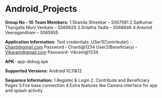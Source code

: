 # Android_Projects

**Group No - 10**
**Team Members:**
1.Skanda Shreekar – S567081
2.SaiKumar Thangalla Muni Venkata – S566629
3.Srilatha Yadla – S566646
4.Aravind Veeragandham – S565955

**Application Information:**
Test credentials:
USer1(Contributer) - Chanti@gmail.com
Password - Chanti@1234
User2(Beneficiary) - Vikaram@gmail.com
Password- Vikram@1234

**APK**- app-debug.apk

**Supported Versions:** Android 10,11&12

**Sequence Information:**
1.Register & Login
2. Contribute and Beneficiary Pages
3.Fire base connection
4.Extra features like Camera interface for app and splash activity




